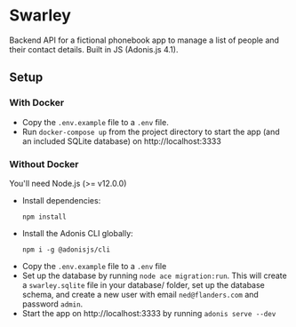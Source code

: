 # Swarley

Backend API for a fictional phonebook app to manage a list of people and their contact details. Built in JS (Adonis.js 4.1).

## Setup 
### With Docker
- Copy the `.env.example` file to a `.env` file.
- Run `docker-compose up` from the project directory to start the app (and an included SQLite database) on http://localhost:3333


### Without Docker
You'll need Node.js (>= v12.0.0)

- Install dependencies:
  ```
  npm install
  ```
- Install the Adonis CLI globally:
  ```
  npm i -g @adonisjs/cli
  ```
- Copy the `.env.example` file to a `.env` file
- Set up the database by running `node ace migration:run`. This will create a `swarley.sqlite` file in your database/ folder, set up the database schema, and create a new user with email `ned@flanders.com` and password `admin`.
- Start the app on http://localhost:3333 by running `adonis serve --dev`